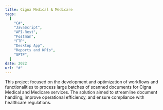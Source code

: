 ```yaml
---
title: Cigna Medical & Medicare
tags:
  [
    "C#",
    "JavaScript",
    "API-Rest",
    "Postman",
    "FTP",
    "Desktop App",
    "Reports and KPIs",
    "SFTP",
  ]
date: 2022
url: "#"
---
```


This project focused on the development and optimization of workflows and functionalities to process large batches of scanned documents for Cigna Medical and Medicare services. The solution aimed to streamline document handling, improve operational efficiency, and ensure compliance with healthcare regulations.
